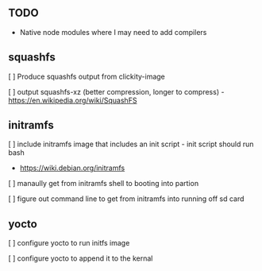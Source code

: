 ## TODO
- Native node modules where I may need to add compilers

## squashfs
[ ] Produce squashfs output from clickity-image

[ ] output squashfs-xz (better compression, longer to compress) - https://en.wikipedia.org/wiki/SquashFS

## initramfs
[ ] include initramfs image that includes an init script - init script should run bash 
- https://wiki.debian.org/initramfs

[ ] manaully get from initramfs shell to booting into partion

[ ] figure out command line to get from initramfs into running off sd card
  

## yocto
[ ] configure yocto to run initfs image

[ ] configure yocto to append it to the kernal
